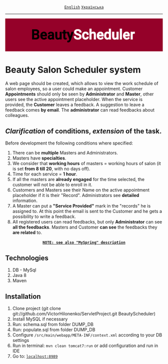 <div align="center">
	<a href="https://github.com/VictorHilonenko/ServletProject/tree/master/README.md"><code>English</code></a>
	<a href="https://github.com/VictorHilonenko/ServletProject/tree/master/README_uk.md"><code>Українська</code></a>
</div>
<hr>
<div align="center">
	<img src="src/main/webapp/images/logo_en.png">
</div>

# Beauty Salon Scheduler system
A web page should be created, which allows to view the work schedule of salon employees,
so a user could make an appointment.
Customer **Appointments** should only be seen by **Administrator** and **Master**, other users see the active appointment placeholder.
When the service is provided, the **Customer** leaves a feedback.
A suggestion to leave a feedback comes **by email**.
The **administrator** can read feedbacks about colleagues.

## **_Clarification_** of conditions, **_extension_** of the task.
Before development the following conditions where specified:

1. There can be **multiple** Masters and Administrators.
1. Masters have **specialties**.
1. We consider that **working hours** of masters = working hours of salon (it is set **from 8 till 20**, with no days off).
1. Time for each service = **1 hour**.
1. If all the masters are **already engaged** for the time selected, the customer will not be able to enroll in it.
1. Customers and Masters see their Name on the active appointment placeholder if it is their "Record". 
Administrators see **detailed** information.
1. A Master can put a **"Service Provided"** mark in the "records" he is assigned to. At this point the email is sent to the Customer and he gets a possibility to write a feedback.
1. All registered users can read feedbacks, but only **Administrator** can see **all the feedbacks**.
Masters and Customer **can see** the feedbacks they **are related** to.

<div align="center">
	<a href="https://github.com/VictorHilonenko/ServletProject/tree/master/src/main/java/beauty/scheduler/web/myspring/README.md"><code><strong>NOTE: see also "MySpring" description</strong></code></a>
</div>

## Technologies
1. DB - MySql
1. Java 8
1. Maven

## Installation  

1. Clone project (git clone git://github.com/VictorHilonenko/ServletProject.git BeautyScheduler)
1. Install MySQL if necessary 
1. Run: schema.sql from folder DUMP_DB
1. Run: populate.sql from folder DUMP_DB
1. Configure `/src/main/webapp/META-INF/context.xml` according to your DB settings
1. Run in terminal: ```mvn clean tomcat7:run``` or add configuration and run in IDE  
1. Go to: [```localhost:8989```](http://localhost:8989/)